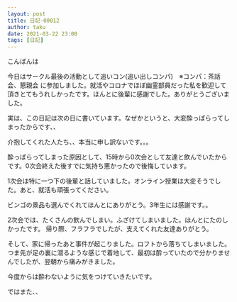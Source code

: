 ```yaml
---
layout: post
title: 日記-00012
author: taku
date: 2021-03-22 23:00
tags: [日記]
---
```


こんばんは

今日はサークル最後の活動として追いコン(追い出しコンパ)　※コンパ：茶話会、懇親会
に参加しました。就活やコロナでほぼ幽霊部員だった私を歓迎して頂きとてもうれしかったです。ほんとに後輩に感謝でした。ありがとうございました。

実は、この日記は次の日に書いています。なぜかというと、大変酔っぱらってしまったからです、、

介抱してくれた人たち、、本当に申し訳ないです。。。

酔っぱらってしまった原因として、15時から0次会として友達と飲んでいたからです。0次会終えた後すでに気持ち悪かったので後悔しています。

1次会は特に一つ下の後輩と話していました。オンライン授業は大変そうでした。あと、就活も頑張ってください。

ビンゴの景品も選んでくれてほんとにありがとう。3年生には感謝です。。

2次会では、たくさんの飲んでしまい。ふざけてしまいました。ほんとにたのしかったです。
帰り際、フラフラでしたが、支えてくれた友達ありがとう。

そして、家に帰ったあと事件が起こりました。ロフトから落ちてしまいました。つま先が足の裏に潜るような感じで着地して、最初は酔っていたので分かりませんでしたが、翌朝から痛みがきました。

今度からは酔わないように気をつけていきたいです。

ではまた、、